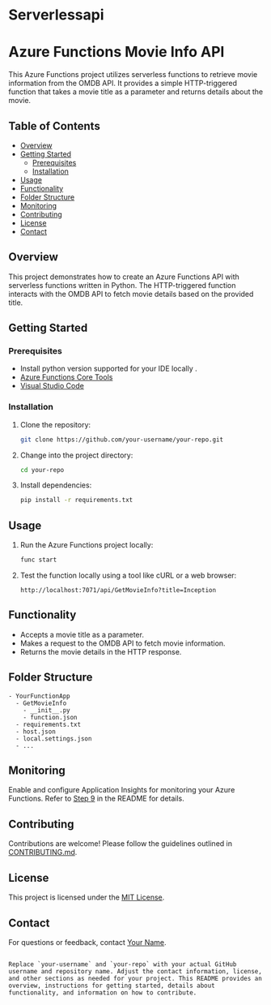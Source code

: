 # Serverlessapi

# Azure Functions Movie Info API

This Azure Functions project utilizes serverless functions to retrieve movie information from the OMDB API. It provides a simple HTTP-triggered function that takes a movie title as a parameter and returns details about the movie.

## Table of Contents

- [Overview](#overview)
- [Getting Started](#getting-started)
  - [Prerequisites](#prerequisites)
  - [Installation](#installation)
- [Usage](#usage)
- [Functionality](#functionality)
- [Folder Structure](#folder-structure)
- [Monitoring](#monitoring)
- [Contributing](#contributing)
- [License](#license)
- [Contact](#contact)

## Overview

This project demonstrates how to create an Azure Functions API with serverless functions written in Python. The HTTP-triggered function interacts with the OMDB API to fetch movie details based on the provided title.

## Getting Started

### Prerequisites
- Install python version supported for your IDE locally .
- [Azure Functions Core Tools](https://docs.microsoft.com/en-us/azure/azure-functions/functions-run-local)
- [Visual Studio Code](https://code.visualstudio.com/)

### Installation

1. Clone the repository:

   ```bash
   git clone https://github.com/your-username/your-repo.git
   ```

2. Change into the project directory:

   ```bash
   cd your-repo
   ```

3. Install dependencies:

   ```bash
   pip install -r requirements.txt
   ```

## Usage

1. Run the Azure Functions project locally:

   ```bash
   func start
   ```

2. Test the function locally using a tool like cURL or a web browser:

   ```
   http://localhost:7071/api/GetMovieInfo?title=Inception
   ```

## Functionality

- Accepts a movie title as a parameter.
- Makes a request to the OMDB API to fetch movie information.
- Returns the movie details in the HTTP response.

## Folder Structure

```
- YourFunctionApp
  - GetMovieInfo
    - __init__.py
    - function.json
  - requirements.txt
  - host.json
  - local.settings.json
  - ...
```

## Monitoring

Enable and configure Application Insights for monitoring your Azure Functions. Refer to [Step 9](#9-monitor-and-diagnose) in the README for details.

## Contributing

Contributions are welcome! Please follow the guidelines outlined in [CONTRIBUTING.md](CONTRIBUTING.md).

## License

This project is licensed under the [MIT License](LICENSE).

## Contact

For questions or feedback, contact [Your Name](mailto:your.email@example.com).

```

Replace `your-username` and `your-repo` with your actual GitHub username and repository name. Adjust the contact information, license, and other sections as needed for your project. This README provides an overview, instructions for getting started, details about functionality, and information on how to contribute.
